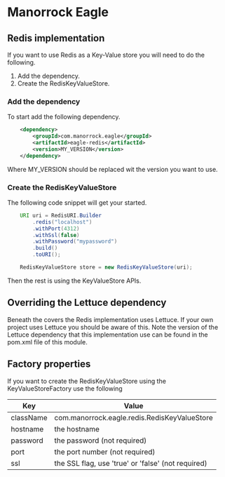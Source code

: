 # Manorrock Eagle

## Redis implementation

If you want to use Redis as a Key-Value store you will need to do the following.

1. Add the dependency.
2. Create the RedisKeyValueStore.

### Add the dependency

To start add the following dependency.

```xml
    <dependency>
        <groupId>com.manorrock.eagle</groupId>
        <artifactId>eagle-redis</artifactId>
        <version>MY_VERSION</version>
    </dependency>
```

Where MY_VERSION should be replaced wit the version you want to use.

### Create the RedisKeyValueStore

The following code snippet will get your started.

```java
    URI uri = RedisURI.Builder
        .redis("localhost")
        .withPort(4312)
        .withSsl(false)
        .withPassword("mypassword")
        .build()
        .toURI();

    RedisKeyValueStore store = new RedisKeyValueStore(uri);
```

Then the rest is using the KeyValueStore APIs.

## Overriding the Lettuce dependency

Beneath the covers the Redis implementation uses Lettuce. If your own project
uses Lettuce you should be aware of this. Note the version of the Lettuce 
dependency that this implementation use can be found in the pom.xml file of
this module.

## Factory properties

If you want to create the RedisKeyValueStore using the KeyValueStoreFactory use the following

| Key | Value 
| --- | -----
| className | com.manorrock.eagle.redis.RedisKeyValueStore
| hostname | the hostname
| password | the password (not required)
| port | the port number (not required)
| ssl | the SSL flag, use 'true' or 'false' (not required)
